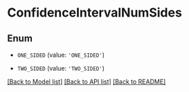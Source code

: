 # ConfidenceIntervalNumSides


## Enum

* `ONE_SIDED` (value: `'ONE_SIDED'`)

* `TWO_SIDED` (value: `'TWO_SIDED'`)

[[Back to Model list]](../README.md#documentation-for-models) [[Back to API list]](../README.md#documentation-for-api-endpoints) [[Back to README]](../README.md)


